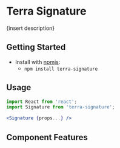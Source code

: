 # Terra Signature

{insert description}

## Getting Started

- Install with [npmjs](https://www.npmjs.com):
  - `npm install terra-signature`

## Usage

```jsx
import React from 'react';
import Signature from 'terra-signature';

<Signature {props...} />
```

## Component Features

<!-- Uncomment supported features.
 * [Cross-Browser Support](https://github.com/cerner/terra-core/wiki/Component-Features#cross-browser-support)
 * [Responsive Support](https://github.com/cerner/terra-core/wiki/Component-Features#responsive-support)
 * [Mobile Support](https://github.com/cerner/terra-core/wiki/Component-Features#mobile-support)
 * [Internationalization Support](https://github.com/cerner/terra-core/wiki/Component-Features#internationalization-i18n-support)
 * [Localization Support](https://github.com/cerner/terra-core/wiki/Component-Features#localization-support)
 * [LTR/RTL Support](https://github.com/cerner/terra-core/wiki/Component-Features#ltr--rtl-support)
 -->
